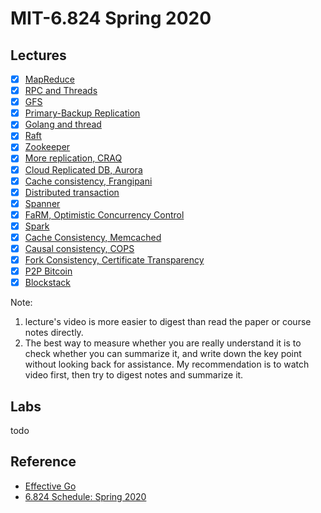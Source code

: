 # MIT-6.824 Spring 2020

## Lectures
- [x] [MapReduce](lectures/1.MapReduce.md)
- [x] [RPC and Threads](lectures/2.RPC%20and%20Threads.md)
- [x] [GFS](lectures/3.GFS.md)
- [x] [Primary-Backup Replication](lectures/4.Primary-Backup%20replication.md)
- [x] [Golang and thread](lectures/5.Golang%20and%20thread.md)
- [x] [Raft](lectures/6.Raft.md)
- [x] [Zookeeper](lectures/7.Zookeeper.md)
- [x] [More replication, CRAQ](lectures/8.Chain_Replication_CRAQ.md)
- [x] [Cloud Replicated DB, Aurora](lectures/9.Aurora_SQL.md)
- [x] [Cache consistency, Frangipani](lectures/10.CacheConsistency.md)
- [x] [Distributed transaction](lectures/11.DistributedTransactions.md)
- [x] [Spanner](lectures/12.Spanner.md)
- [x] [FaRM, Optimistic Concurrency Control](lectures/13.OptimisticConcurrencyControl.md)
- [x] [Spark](lectures/14.Spark.md)
- [x] [Cache Consistency, Memcached](lectures/15.CacheConsistency.md)
- [x] [Causal consistency, COPS](lectures/16.CausalConsistency.md)
- [x] [Fork Consistency, Certificate Transparency](lectures/17.ForkConsistency.md)
- [x] [P2P Bitcoin](lectures/18.Bitcoin.md)
- [x] [Blockstack](lectures/19.Blockstack.md)

Note:
1. lecture's video is more easier to digest than read the paper or course notes directly.
2. The best way to measure whether you are really understand it is to check whether you can summarize it, and write down the key point without looking back for assistance.
My recommendation is to watch video first, then try to digest notes and summarize it.

## Labs
todo

## Reference
- [Effective Go](https://golang.org/doc/effective_go.html)
- [6.824 Schedule: Spring 2020](https://pdos.csail.mit.edu/6.824/schedule.html)
